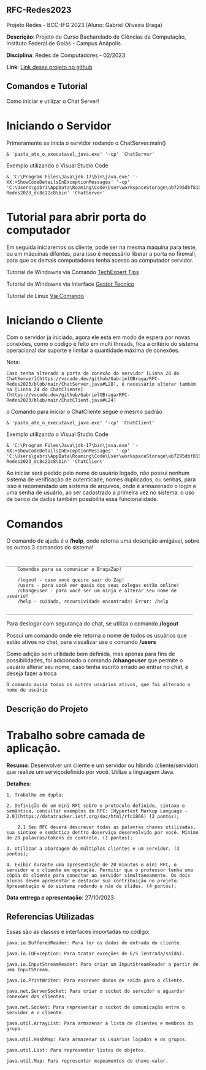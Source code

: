 ##  RFC-Redes2023

Projeto Redes - BCC-IFG 2023 (Aluno: Gabriel Oliveira Braga)

**Descrição**: Projeto de Curso Bacharelado de Ciências da Computação, Instituto Federal de Goiás - Campus Anápolis

**Disciplina**: Redes de Computadores - 02/2023

**Link**: [Link desse projeto no github](https://github.com/GabrielOBraga/RFC-Redes2023)

## Comandos e Tutorial

Como iniciar e utilizar o Chat Server!

# Iniciando o Servidor

Primeramente se inicia o servidor rodando o ChatServer.main()

    & 'pasta_ate_o_executavel_java.exe' '-cp' 'ChatServer'

Exemplo utilizando o Visual Studio Code

    & 'C:\Program Files\Java\jdk-17\bin\java.exe' '-XX:+ShowCodeDetailsInExceptionMessages' '-cp' 'C:\Users\gabri\AppData\Roaming\Code\User\workspaceStorage\ab7295dbf81058516ef039c606cb423d\redhat.java\jdt_ws\RFC-Redes2023_dc8c22c8\bin' 'ChatServer'

# Tutorial para abrir porta do computador

Em seguida iniciaremos os cliente, pode ser na mesma máquina para teste, ou em máquinas difentes, para isso é necessário liberar a porta no firewall, para que os demais computadores tenha acesso ao computador servidor.

Tutorial de Windowns via Comando [TechExpert Tips](https://techexpert.tips/pt-br/windows-pt-br/windows-abrir-uma-porta-no-firewall-usando-a-linha-de-comando/)

Tutorial de Windowns via Interface [Gestor Tecnico](https://www.gestortecnico.net/2018/06/como-abrir-porta-no-firewall-do-windows10.html)

Tutorial de Linux [Via Comando](https://financeiro.kronichostbrasil.com/index.php?rp=/knowledgebase/11/Liberando-portas-no-Firewall-de-um-Servidor-Windows-e-Linux..html)

# Iniciando o Cliente

Com o servidor já iniciado, agora ele está em modo de espera por novas conexões, como o codigo é feito em multi threads, fica a critério do sistema operacional dar suporte e limitar a quantidade máxima de conexões.

Nota:

    Caso tenha alterado a porta de conexão do servidor [Linha 28 do ChatServer](https://vscode.dev/github/GabrielOBraga/RFC-Redes2023/blob/main/ChatServer.java#L28), é necessário alterar também na [Linha 24 do ChatCliente](https://vscode.dev/github/GabrielOBraga/RFC-Redes2023/blob/main/ChatClient.java#L24)

o Comando para iniciar o ChatCliente segue o mesmo padrão

    & 'pasta_ate_o_executavel_java.exe' '-cp' 'ChatClient'

Exemplo utilizando o Visual Studio Code

    & 'C:\Program Files\Java\jdk-17\bin\java.exe' '-XX:+ShowCodeDetailsInExceptionMessages' '-cp' 'C:\Users\gabri\AppData\Roaming\Code\User\workspaceStorage\ab7295dbf81058516ef039c606cb423d\redhat.java\jdt_ws\RFC-Redes2023_dc8c22c8\bin' 'ChatClient'

Ao iniciar será pedido pelo nome do usuário logado, não possui nenhum sistema de verificação de autenticade, nomes duplicados, ou senhas, para isso é recomendado um sistema de arquivos, onde é armazenado o login e uma senha de usuário, ao ser cadastrado a primeira vez no sistema.
o uso de banco de dados também possibilita essa funcionalidade.

# Comandos

O comando de ajuda é o **/help**, onde retorna uma descrição amigável, sobre os outros 3 comandos do sistema!

        ____________________________________________________________________
        Comandos para se comunicar o BragaZap!
        
        /logout - caso você queira sair do Zap!
        /users - para você ver quais dos seus colegas estão online!
        /changeuser - para você ser um ninja e alterar seu nome de usuário!
        /help - cuidado, recursividade encontrada! Error: /help
        ____________________________________________________________________

Para deslogar com segurança do chat, se utiliza o comando **/logout**

Possui um comando onde ele retorna o nome de todos os usuários que estão ativos no chat, para visualizar use o comando **/users**

Como adição sem utilidade bem definida, mas apenas para fins de possibilidades, foi adicionado o comando **/changeuser** que permite o usuário alterar seu nome, caso tenha escrito errado ao entrar no chat, e deseja fazer a troca

    O comando avisa todos os outros usuários ativos, que foi alterado o nome de usuário


## Descrição do Projeto

# Trabalho sobre camada de aplicação.

**Resumo**: Desenvolver um cliente e um servidor ou híbrido (cliente/servidor) que realize um serviçodefinido por você. Utilize a linguagem Java.

**Detalhes**:
    
    1. Trabalho em dupla;

    2. Definição de um mini RFC sobre o protocolo definido, sintaxe e semântica, consultar exemplos de RFC: [Hypertext Markup Language - 2.0](https://datatracker.ietf.org/doc/html/rfc1866) (2 pontos);

        2.1 Seu RFC deverá descrever todas as palavras chaves utilizadas, sua sintaxe e semântica dentro doserviço desenvolvido por você. Mínimo de 20 palavras/tokens de controle. (1 pontos);

    3. Utilizar a abordagem de múltiplos clientes e um servidor. (3 pontos);
    
    4. Exibir durante uma apresentação de 20 minutos o mini RFC, o servidor e o cliente em operação. Permitir que o professor tenha uma cópia do cliente para conectar ao servidor simultaneamente. Os dois alunos devem apresentar e destacar sua contribuição no projeto. Apresentação é do sistema rodando e não de slides. (4 pontos);

**Data entrega e apresentação**: 27/10/2023

## Referencias Utilizadas

Essas são as classes e interfaces importadas no código:

    java.io.BufferedReader: Para ler os dados de entrada do cliente.

    java.io.IOException: Para tratar exceções de E/S (entrada/saída).

    java.io.InputStreamReader: Para criar um InputStreamReader a partir de uma InputStream.

    java.io.PrintWriter: Para escrever dados de saída para o cliente.

    java.net.ServerSocket: Para criar o socket do servidor e aguardar conexões dos clientes.

    java.net.Socket: Para representar o socket de comunicação entre o servidor e o cliente.

    java.util.ArrayList: Para armazenar a lista de clientes e membros do grupo.

    java.util.HashMap: Para armazenar os usuários logados e os grupos.

    java.util.List: Para representar listas de objetos.

    java.util.Map: Para representar mapeamentos de chave-valor.
